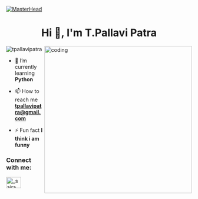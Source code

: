 [![MasterHead](https://1.bp.blogspot.com/-7A4WynwLsMw/XbBpCXG8fHI/AAAAAAAAMt4/uOa1bpLskYgrwGbllhSu2SDj_Mig8SXJQCLcBGAsYHQ/s1600/2000_600px.gif)](https://tpallavipatra.io)
<h1 align="center">Hi 👋, I'm T.Pallavi Patra</h1>
<img align="right" alt="coding" width="400" src="https://cdn.dribbble.com/users/17707/screenshots/2413754/rrr.gif">
<p align="left"> <img src="https://komarev.com/ghpvc/?username=tpallavipatra&label=Profile%20views&color=0e75b6&style=flat" alt="tpallavipatra" /> </p>

- 🌱 I’m currently learning **Python**

- 📫 How to reach me **tpallavipatra@gmail.com**

- ⚡ Fun fact **I think i am funny**

<h3 align="left">Connect with me:</h3>
<p align="left">
<a href="https://instagram.com/_saira_pallavi" target="blank"><img align="center" src="https://raw.githubusercontent.com/rahuldkjain/github-profile-readme-generator/master/src/images/icons/Social/instagram.svg" alt="_saira_pallavi" height="30" width="40" /></a>
</p>
